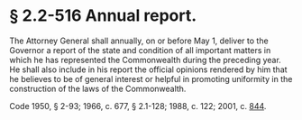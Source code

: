 # § 2.2-516 Annual report.

<p>The Attorney General shall annually, on or before May 1, deliver to the Governor a report of the state and condition of all important matters in which he has represented the Commonwealth during the preceding year. He shall also include in his report the official opinions rendered by him that he believes to be of general interest or helpful in promoting uniformity in the construction of the laws of the Commonwealth.</p><p>Code 1950, § 2-93; 1966, c. 677, § 2.1-128; 1988, c. 122; 2001, c. <a href='http://lis.virginia.gov/cgi-bin/legp604.exe?011+ful+CHAP0844'>844</a>.</p>